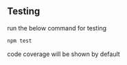 ## Testing
run the below command for testing
```bash
npm test
```
code coverage will be shown by default